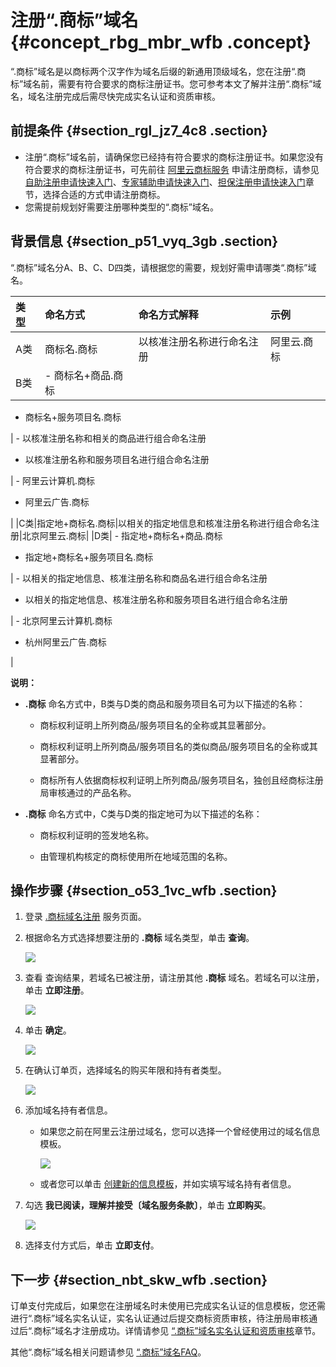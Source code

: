 # 注册“.商标”域名 {#concept_rbg_mbr_wfb .concept}

“.商标”域名是以商标两个汉字作为域名后缀的新通用顶级域名，您在注册“.商标”域名前，需要有符合要求的商标注册证书。您可参考本文了解并注册“.商标”域名，域名注册完成后需尽快完成实名认证和资质审核。

## 前提条件 {#section_rgl_jz7_4c8 .section}

-   注册“.商标”域名前，请确保您已经持有符合要求的商标注册证书。如果您没有符合要求的商标注册证书，可先前往 [阿里云商标服务](https://tm.aliyun.com/?spm=5176.12195464.0.0.65481fc5Ru0gfl#/) 申请注册商标，请参见 [自助注册申请快速入门](https://help.aliyun.com/document_detail/117163.html)、[专家辅助申请快速入门](https://help.aliyun.com/document_detail/117165.html)、[担保注册申请快速入门](https://help.aliyun.com/document_detail/117167.html)章节，选择合适的方式申请注册商标。
-   您需提前规划好需要注册哪种类型的“.商标”域名。

## 背景信息 {#section_p51_vyq_3gb .section}

“.商标”域名分A、B、C、D四类，请根据您的需要，规划好需申请哪类“.商标”域名。

|类型|命名方式|命名方式解释|示例|
|:-|:---|:-----|:-|
|A类|商标名.商标|以核准注册名称进行命名注册|阿里云.商标|
|B类| -   商标名+商品.商标
-   商标名+服务项目名.商标

 | -   以核准注册名称和相关的商品进行组合命名注册
-   以核准注册名称和服务项目名进行组合命名注册

 | -   阿里云计算机.商标

 -   阿里云广告.商标

 |
|C类|指定地+商标名.商标|以相关的指定地信息和核准注册名称进行组合命名注册|北京阿里云.商标|
|D类| -   指定地+商标名+商品.商标
-   指定地+商标名+服务项目名.商标

 | -   以相关的指定地信息、核准注册名称和商品名进行组合命名注册
-   以相关的指定地信息、核准注册名称和服务项目名进行组合命名注册

 | -   北京阿里云计算机.商标

 -   杭州阿里云广告.商标

 |

**说明：** 

-   **.商标** 命名方式中，B类与D类的商品和服务项目名可为以下描述的名称：

    -   商标权利证明上所列商品/服务项目名的全称或其显著部分。

    -   商标权利证明上所列商品/服务项目名的类似商品/服务项目名的全称或其显著部分。

    -   商标所有人依据商标权利证明上所列商品/服务项目名，独创且经商标注册局审核通过的产品名称。

-   **.商标** 命名方式中，C类与D类的指定地可为以下描述的名称：

    -   商标权利证明的签发地名称。

    -   由管理机构核定的商标使用所在地域范围的名称。


## 操作步骤 {#section_o53_1vc_wfb .section}

1.  登录 [.商标域名注册](https://wanwang.aliyun.com/trademark/domain/searchresult#/) 服务页面。
2.  根据命名方式选择想要注册的 **.商标** 域名类型，单击 **查询**。

    ![](http://static-aliyun-doc.oss-cn-hangzhou.aliyuncs.com/assets/img/64849/155866580236181_zh-CN.png)

3.  查看 查询结果，若域名已被注册，请注册其他 **.商标** 域名。若域名可以注册，单击 **立即注册**。

    ![](http://static-aliyun-doc.oss-cn-hangzhou.aliyuncs.com/assets/img/64849/155866580236182_zh-CN.png)

4.  单击 **确定**。

    ![](http://static-aliyun-doc.oss-cn-hangzhou.aliyuncs.com/assets/img/64849/155866580236183_zh-CN.png)

5.  在确认订单页，选择域名的购买年限和持有者类型。

    ![](http://static-aliyun-doc.oss-cn-hangzhou.aliyuncs.com/assets/img/64849/155866580236184_zh-CN.png)

6.  添加域名持有者信息。
    -   如果您之前在阿里云注册过域名，您可以选择一个曾经使用过的域名信息模板。

        ![](http://static-aliyun-doc.oss-cn-hangzhou.aliyuncs.com/assets/img/64849/155866580236185_zh-CN.png)

    -   或者您可以单击 [创建新的信息模板](cn.zh-CN/域名管理/创建域名注册信息模板.md#)，并如实填写域名持有者信息。

7.  勾选 **我已阅读，理解并接受〔域名服务条款〕**，单击 **立即购买**。

    ![](http://static-aliyun-doc.oss-cn-hangzhou.aliyuncs.com/assets/img/64849/155866580236186_zh-CN.png)

8.  选择支付方式后，单击 **立即支付**。

## 下一步 {#section_nbt_skw_wfb .section}

订单支付完成后，如果您在注册域名时未使用已完成实名认证的信息模板，您还需进行“.商标”域名实名认证，实名认证通过后提交商标资质审核，待注册局审核通过后“.商标”域名才注册成功。详情请参见 [“.商标”域名实名认证和资质审核](cn.zh-CN/域名实名认证/实名认证操作步骤/“.商标”域名实名认证和资质审核.md#)章节。

其他“.商标”域名相关问题请参见 [“.商标”域名FAQ](../cn.zh-CN/常见问题/概念类问题/“.商标”域名FAQ.md#)。

